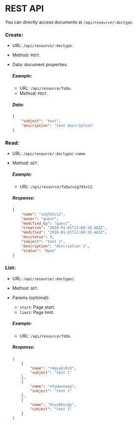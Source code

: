 # REST API

You can directly access documents at `/api/resource/:doctype`.

### Create:

- URL: `/api/resource/:doctype`.
- Method: `POST`.
- Data: document properties.

	##### Example:

	- URL: `/api/resource/ToDo.`
	- Method: `POST`.

	##### Data:

	```json
	{
		"subject": "test",
		"description": "test description"
	}
	```

### Read:

- URL: `/api/resource/:doctype/:name`.
- Method: `GET`.

	##### Example:

	- URL: `/api/resource/ToDo/uig7d1v12`.

	##### Response:

	```json
	{
		"name": "uig7d1v12",
		"owner": "guest",
		"modified_by": "guest",
		"creation": "2018-01-01T12:08:19.482Z",
		"modified": "2018-01-01T12:08:19.482Z",
		"docstatus": 0,
		"subject": "test 1",
		"description": "description 1",
		"status": "Open"
	}
	```

### List:

- URL: `/api/resource/:doctype/`.
- Method: `GET`.
- Params (optional):
	 - `start`: Page start.
	 - `limit`: Page limit.

	##### Example:

	- URL: `/api/resource/ToDo`.

	##### Response:

	```json
	[
		{
			"name": "r4qxyki0i6",
			"subject": "test 1"
		},
		{
			"name": "efywwvtwcp",
			"subject": "test 1"
		},
		{
			"name": "9ioz05urgp",
			"subject": "test 1"
		}
	]
	```
